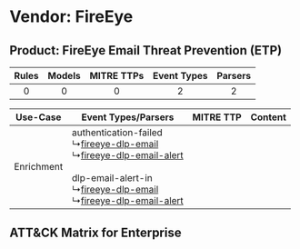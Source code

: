Vendor: FireEye
===============
Product: FireEye Email Threat Prevention (ETP)
----------------------------------------------
| Rules | Models | MITRE TTPs | Event Types | Parsers |
|:-----:|:------:|:----------:|:-----------:|:-------:|
|   0   |   0    |     0      |      2      |    2    |

|  Use-Case  | Event Types/Parsers    | MITRE TTP | Content    |
|:----------:| ---- | --------- | ---- |
| Enrichment |  authentication-failed<br> ↳[fireeye-dlp-email](Ps/pC_fireeyedlpemail.md)<br> ↳[fireeye-dlp-email-alert](Ps/pC_fireeyedlpemailalert.md)<br><br> dlp-email-alert-in<br> ↳[fireeye-dlp-email](Ps/pC_fireeyedlpemail.md)<br> ↳[fireeye-dlp-email-alert](Ps/pC_fireeyedlpemailalert.md)<br> |    | [](RM/r_m_fireeye_fireeye_email_threat_prevention_(etp)_Enrichment.md) |

ATT&CK Matrix for Enterprise
----------------------------
